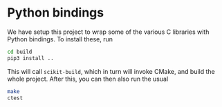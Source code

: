 # Python bindings

We have setup this project to wrap some of the various C
libraries with Python bindings. To install these, run
```bash
cd build
pip3 install ..
```

This will call `scikit-build`, which in turn will invoke 
CMake, and build the whole project. After this, you can then 
also run the usual 
```bash
make
ctest
```